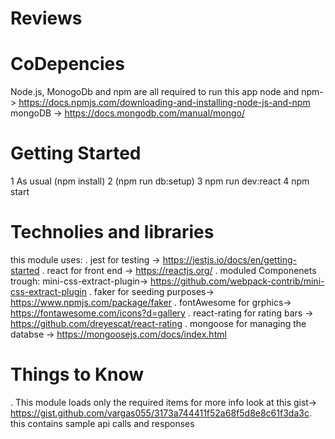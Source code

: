 # Reviews
  # CoDepencies
  Node.js, MonogoDb and npm are all required to run this app
  node and npm-> https://docs.npmjs.com/downloading-and-installing-node-js-and-npm
  mongoDB -> https://docs.mongodb.com/manual/mongo/
  # Getting Started
  1 As usual (npm install)
  2 (npm run db:setup)
  3 npm run dev:react
  4 npm start
  # Technolies and libraries
  this module uses:
  . jest for testing -> https://jestjs.io/docs/en/getting-started
  . react for front end -> https://reactjs.org/
  . moduled Componenets trough: mini-css-extract-plugin-> https://github.com/webpack-contrib/mini-css-extract-plugin
  . faker for seeding purposes-> https://www.npmjs.com/package/faker
  . fontAwesome for grphics-> https://fontawesome.com/icons?d=gallery
  . react-rating for rating bars -> https://github.com/dreyescat/react-rating
  . mongoose for managing the databse -> https://mongoosejs.com/docs/index.html
  # Things to Know
  . This module loads only the required items for more info look at this gist-> 
      https://gist.github.com/vargas055/3173a744411f52a68f5d8e8c61f3da3c.  this contains sample api calls and responses
